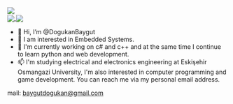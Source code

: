 <a href="https://github.com/DogukanBaygut">
  <img src="https://komarev.com/ghpvc/?username=DogukanBaygut&color=blueviolet" />
</a> <br>
<a href="https://github.com/DogukanBaygut">
  <img align="center" src="https://github-readme-stats.vercel.app/api/top-langs/?username=DogukanBaygut&theme=radical&card_width=495" />
</a>
<a href="https://github.com/DogukanBaygut/Space-Shooter-v1">
  <img align="center" src="https://github-readme-stats.vercel.app/api/pin/?username=DogukanBaygut&repo=Space-Shooter-v1&theme=radical" />
</a>

-  👋 Hi, I’m @DogukanBaygut
- 👀 I am interested in Embedded Systems.
- 🌱 I'm currently working on c# and c++ and at the same time I continue to learn python and web development.
- 📫 I'm studying electrical and electronics engineering at Eskişehir Osmangazi University, I'm also interested in computer programming and game development. You can reach me via my personal email address.

mail: baygutdogukan@gmail.com

<!---
DogukanBaygut/DogukanBaygut is a ✨ special ✨ repository because its `README.md` (this file) appears on your GitHub profile.
You can click the Preview link to take a look at your changes.
--->
